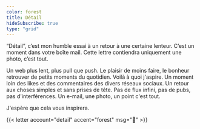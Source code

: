 ```yaml
---
color: forest
title: Détail
hideSubscribe: true
type: "grid"
---
```


“Détail”, c’est mon humble essai à un retour à une certaine lenteur. C’est un moment dans votre boîte mail. Cette lettre contiendra uniquement une photo, c’est tout.

Un web plus lent, plus pull que push. Le plaisir de moins faire, le bonheur retrouver de petits moments du quotidien. Voilà à quoi j'aspire. Un moment loin des likes et des commentaires des divers réseaux sociaux. Un retour aux choses simples et sans prises de tête. Pas de flux infini, pas de pubs, pas d'interférences. Un e-mail, une photo, un point c'est tout.

J'espère que cela vous inspirera.

{{< letter account="detail" accent="forest" msg="👀" >}}
